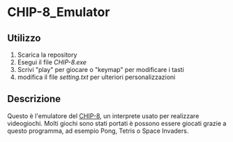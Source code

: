 # CHIP-8_Emulator
## Utilizzo
1. Scarica la repository
2. Esegui il file *CHIP-8.exe*
3. Scrivi "play" per giocare o "keymap" per modificare i tasti
4. modifica il file *setting.txt* per ulteriori personalizzazioni

## Descrizione
Questo è l'emulatore del [CHIP-8](https://en.wikipedia.org/wiki/CHIP-8#cite_note-rcaops-15), un interprete usato per realizzare videogiochi. Molti giochi sono stati portati è possono essere giocati grazie a questo programma, ad esempio Pong, Tetris o Space Invaders.
